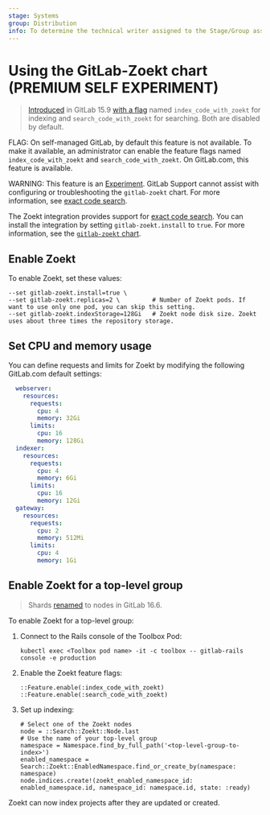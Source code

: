 ```yaml
---
stage: Systems
group: Distribution
info: To determine the technical writer assigned to the Stage/Group associated with this page, see https://handbook.gitlab.com/handbook/product/ux/technical-writing/#assignments
---
```


# Using the GitLab-Zoekt chart **(PREMIUM SELF EXPERIMENT)**

> [Introduced](https://gitlab.com/gitlab-org/gitlab/-/merge_requests/105049) in GitLab 15.9 [with a flag](../../administration/feature_flags.md) named `index_code_with_zoekt` for indexing and `search_code_with_zoekt` for searching. Both are disabled by default.

FLAG:
On self-managed GitLab, by default this feature is not available.
To make it available, an administrator can enable the feature flags named `index_code_with_zoekt` and `search_code_with_zoekt`.
On GitLab.com, this feature is available.

WARNING:
This feature is an [Experiment](https://docs.gitlab.com/ee/policy/experiment-beta-support.html#experiment).
GitLab Support cannot assist with configuring or troubleshooting the
`gitlab-zoekt` chart. For more information, see
[exact code search](https://docs.gitlab.com/ee/user/search/exact_code_search.html).

The Zoekt integration provides support for
[exact code search](https://docs.gitlab.com/ee/user/search/exact_code_search.html).
You can install the integration by setting `gitlab-zoekt.install` to `true`.
For more information, see the [`gitlab-zoekt` chart](https://gitlab.com/gitlab-org/cloud-native/charts/gitlab-zoekt).

## Enable Zoekt

To enable Zoekt, set these values:

```shell
--set gitlab-zoekt.install=true \
--set gitlab-zoekt.replicas=2 \         # Number of Zoekt pods. If want to use only one pod, you can skip this setting.
--set gitlab-zoekt.indexStorage=128Gi   # Zoekt node disk size. Zoekt uses about three times the repository storage.
```

## Set CPU and memory usage

You can define requests and limits for Zoekt by modifying the following GitLab.com default settings:

```yaml
  webserver:
    resources:
      requests:
        cpu: 4
        memory: 32Gi
      limits:
        cpu: 16
        memory: 128Gi
  indexer:
    resources:
      requests:
        cpu: 4
        memory: 6Gi
      limits:
        cpu: 16
        memory: 12Gi
  gateway:
    resources:
      requests:
        cpu: 2
        memory: 512Mi
      limits:
        cpu: 4
        memory: 1Gi
```

## Enable Zoekt for a top-level group

> Shards [renamed](https://gitlab.com/gitlab-org/gitlab/-/merge_requests/134717) to nodes in GitLab 16.6.

To enable Zoekt for a top-level group:

1. Connect to the Rails console of the Toolbox Pod:

   ```shell
   kubectl exec <Toolbox pod name> -it -c toolbox -- gitlab-rails console -e production
   ```

1. Enable the Zoekt feature flags:

   ```shell
   ::Feature.enable(:index_code_with_zoekt)
   ::Feature.enable(:search_code_with_zoekt)
   ```

1. Set up indexing:

   ```shell
   # Select one of the Zoekt nodes
   node = ::Search::Zoekt::Node.last
   # Use the name of your top-level group
   namespace = Namespace.find_by_full_path('<top-level-group-to-index>')
   enabled_namespace = Search::Zoekt::EnabledNamespace.find_or_create_by(namespace: namespace)
   node.indices.create!(zoekt_enabled_namespace_id: enabled_namespace.id, namespace_id: namespace.id, state: :ready)
   ```

Zoekt can now index projects after they are updated or created.
